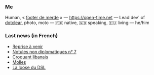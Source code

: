 ### Me

Human, « [footer de merde](https://open-time.net/post/2013/07/17/La-veritable-histoire-du-Footer-de-merde-) » — https://open-time.net — Lead dev' of [dotclear](https://git.dotclear.org/dev/dotclear), photo, moto — 🇫🇷 native, 🇬🇧 speaking, 🇪🇺 living — he/him

### Last news (in French)

<!-- BLOG-POST-LIST:START -->
- [Reprise à venir](https://open-time.net/post/2022/04/22/Reprise-a-venir)
- [Notules non diplomatiques n° 7](https://open-time.net/post/2022/04/21/Notules-non-diplomatiques-n-7)
- [Croquant libanais](https://open-time.net/post/2022/04/20/Croquant-libanais)
- [Molles](https://open-time.net/post/2022/04/19/Molles)
- [La loose du DSL](https://open-time.net/post/2022/04/18/La-loose-du-DSL)
<!-- BLOG-POST-LIST:END -->
